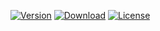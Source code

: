 [![Version](https://img.shields.io/npm/v/simplegrabber?color=blue&label=NPM&logo=npm)](https://www.npmjs.com/package/simplegrabber)
[![Download](https://img.shields.io/npm/dt/simplegrabber?color=green&label=Download&logo=NPM&logoColor=NPM)](https://www.npmjs.com/package/simplegrabber)
[![License](https://img.shields.io/npm/l/simplegrabber?label=License&logo=NPM&color=black)](https://www.npmjs.com/package/simplegrabber)
